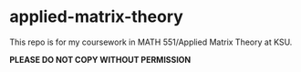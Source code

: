 # applied-matrix-theory
This repo is for my coursework in MATH 551/Applied Matrix Theory at KSU.

**PLEASE DO NOT COPY WITHOUT PERMISSION**
